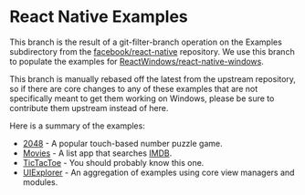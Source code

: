 # React Native Examples

This branch is the result of a git-filter-branch operation on the Examples subdirectory from the [facebook/react-native](https://github.com/facebook/react-native) repository.  We use this branch to populate the examples for [ReactWindows/react-native-windows](http://github.com/ReactWindows/react-native-windows).

This branch is manually rebased off the latest from the upstream repository, so if there are core changes to any of these examples that are not specifically meant to get them working on Windows, please be sure to contribute them upstream instead of here.

Here is a summary of the examples:
* [2048](2048) - A popular touch-based number puzzle game.
* [Movies](Movies) - A list app that searches [IMDB](http://imdb.com).
* [TicTacToe](TicTacToe) - You should probably know this one.
* [UIExplorer](UIExplorer) - An aggregation of examples using core view managers and modules.
